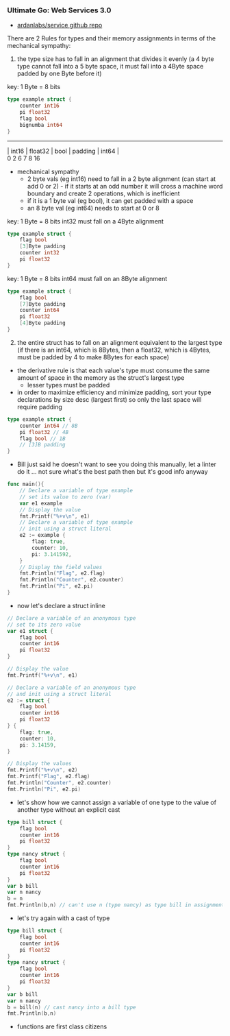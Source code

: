 
### Ultimate Go: Web Services 3.0

- [ardanlabs/service github repo](https://github.com/ardanlabs/service.git)

There are 2 Rules for types and their memory assignments in terms of the mechanical sympathy: 

1. the type size has to fall in an alignment that divides it evenly (a 4 byte type cannot fall into a 5 byte space, it must fall into a 4Byte space padded by one Byte before it)

key: 1 Byte = 8 bits
```Go
type example struct {
	counter int16
	pi float32
	flag bool
	bignumba int64
}
```
___________
|  int16  |  float32 | bool | padding | int64 |   
0          2           6        7               8         16
- mechanical sympathy
	- 2 byte vals (eg int16) need to fall in a 2 byte alignment (can start at add 0 or 2)
			- if it starts at an odd number it will cross a machine word boundary and create 2 operations, which is inefficient
	- if it is a 1 byte val (eg bool), it can get padded with a space
	- an 8 byte val (eg int64) needs to start at 0 or 8

key: 1 Byte = 8 bits
int32 must fall on a 4Byte alignment
```Go
type example struct {
	flag bool
	[3]Byte padding
	counter int32
	pi float32
}
```

key: 1 Byte = 8 bits
int64 must fall on an 8Byte alignment
```Go
type example struct {
	flag bool
	[7]Byte padding
	counter int64
	pi float32
	[4]Byte padding
}
```

2. the entire struct has to fall on an alignment equivalent to the largest type (if there is an int64, which is 8Bytes, then a float32, which is 4Bytes, must be padded by 4 to make 8Bytes for each space)
- the derivative rule is that each value's type must consume the same amount of space in the memory as the struct's largest type
	- lesser types must be padded
- in order to maximize efficiency and minimize padding, sort your type declarations by size desc (largest first) so only the last space will require padding
```Go
type example struct {
	counter int64 // 8B
	pi float32 // 4B
	flag bool // 1B
	// [3]B padding
}
```

- Bill just said he doesn't want to see you doing this manually, let a linter do it ... not sure what's the best path then but it's good info anyway

```Go
func main(){
	// Declare a variable of type example
	// set its value to zero (var)
	var e1 example 
	// Display the value
	fmt.Printf("%+v\n", e1)
	// Declare a variable of type example
	// init using a struct literal
	e2 := example {
		flag: true,
		counter: 10,
		pi: 3.141592,
	}
	// Display the field values
	fmt.Println("Flag", e2.flag)
	fmt.Println("Counter", e2.counter)
	fmt.Println("Pi", e2.pi)
}
```

- now let's declare a struct inline
```Go
// Declare a variable of an anonymous type
// set to its zero value
var e1 struct {
	flag bool
	counter int16
	pi float32
}

// Display the value
fmt.Printf("%+v\n", e1)

// Declare a variable of an anonymous type
// and init using a struct literal
e2 := struct {
	flag bool
	counter int16
	pi float32
} {
	flag: true,
	counter: 10,
	pi: 3.14159,
}

// Display the values
fmt.Printf("%+v\n", e2)
fmt.Printf("Flag", e2.flag)
fmt.Println("Counter", e2.counter)
fmt.Println("Pi", e2.pi)
```

- let's show how we cannot assign a variable of one type to the value of another type without an explicit cast
```Go
type bill struct {
	flag bool
	counter int16
	pi float32
}
type nancy struct {
	flag bool
	counter int16
	pi float32
}
var b bill
var n nancy
b = n
fmt.Println(b,n) // can't use n (type nancy) as type bill in assignment 

```

- let's try again with a cast of type 
```Go
type bill struct {
	flag bool
	counter int16
	pi float32
}
type nancy struct {
	flag bool
	counter int16
	pi float32
}
var b bill
var n nancy
b = bill(n) // cast nancy into a bill type
fmt.Println(b,n) 

```

- functions are first class citizens
